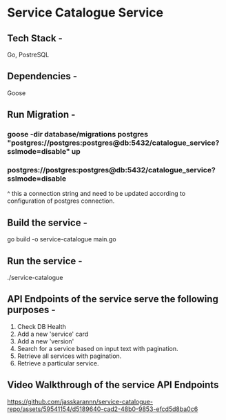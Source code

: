 # Service Catalogue Service

## Tech Stack - 
Go, PostreSQL
## Dependencies - 
Goose

## Run Migration - 
### goose -dir database/migrations postgres "postgres://postgres:postgres@db:5432/catalogue_service?sslmode=disable" up
### postgres://postgres:postgres@db:5432/catalogue_service?sslmode=disable
^ this a connection string and need to be updated according to configuration of postgres connection. 

## Build the service - 
go build -o service-catalogue main.go  

## Run the service - 
./service-catalogue

## API Endpoints of the service serve the following purposes -
1. Check DB Health
2. Add a new 'service' card
3. Add a new 'version'
4. Search for a service based on input text with pagination.
5. Retrieve all services with pagination.
6. Retrieve a particular service.

## Video Walkthrough of the service API Endpoints


https://github.com/jasskarannn/service-catalogue-repo/assets/59541154/d5189640-cad2-48b0-9853-efcd5d8ba0c6

